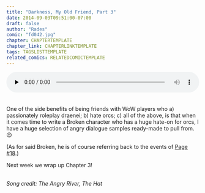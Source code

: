```yaml
---
title: "Darkness, My Old Friend, Part 3"
date: 2014-09-03T09:51:00-07:00
draft: false
author: "Rades"
comic: "fd042.jpg"
chapter: CHAPTERTEMPLATE
chapter_link: CHAPTERLINKTEMPLATE
tags: TAGSLISTTEMPLATE
related_comics: RELATEDCOMICTEMPLATE
---
```


<!--[if lt IE 9]><script>document.createElement('audio');</script><![endif]-->
<audio class="wp-audio-shortcode" id="audio-2018-1" preload="none" style="width: 100%;" controls="controls"><source type="audio/mpeg" src="/media/042_angryriver.mp3?_=1"><a href="/media/042_angryriver.mp3">/media/042_angryriver.mp3</a></audio><br>
<br><br>
One of the side benefits of being friends with WoW players who a) passionately roleplay draenei; b) hate orcs; c) all of the above, is that when it comes time to write a Broken character who has a huge hate-on for orcs, I have a huge selection of angry dialogue samples ready-made to pull from.  😉


(As for said Broken, he is of course referring back to the events of <a href="/comic/random-encounter/">Page #18</a>.)


Next week we wrap up Chapter 3! 


<br>*Song credit: The Angry River, The Hat*

